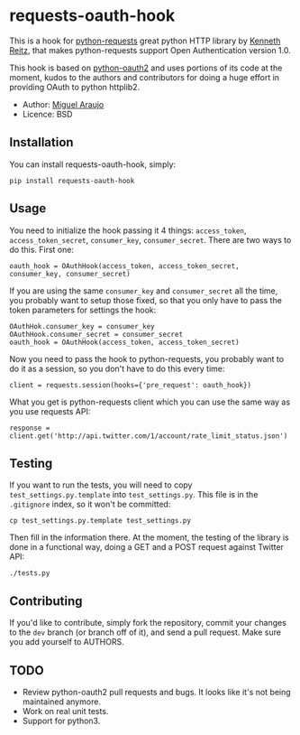 # requests-oauth-hook

This is a hook for <a href="http://github.com/kennethreitz/requests">python-requests</a> great python HTTP library by <a href="https://github.com/kennethreitz">Kenneth Reitz</a>, that makes python-requests support Open Authentication version 1.0. 

This hook is based on <a href="https://github.com/simplegeo/python-oauth2">python-oauth2</a> and uses portions of its code at the moment, kudos to the authors and contributors for doing a huge effort in providing OAuth to python httplib2.

* Author: <a href="http://www.github.com/maraujop/">Miguel Araujo</a>
* Licence: BSD

## Installation

You can install requests-oauth-hook, simply:

    pip install requests-oauth-hook

## Usage

You need to initialize the hook passing it 4 things: `access_token`, `access_token_secret`, `consumer_key`, `consumer_secret`. There are two ways to do this. First one:

    oauth_hook = OAuthHook(access_token, access_token_secret, consumer_key, consumer_secret)

If you are using the same `consumer_key` and `consumer_secret` all the time, you probably want to setup those fixed, so that you only have to pass the token parameters for settings the hook:

    OAuthHok.consumer_key = consumer_key
    OAuthHook.consumer_secret = consumer_secret
    oauth_hook = OAuthHook(access_token, access_token_secret)

Now you need to pass the hook to python-requests, you probably want to do it as a session, so you don't have to do this every time:

    client = requests.session(hooks={'pre_request': oauth_hook})

What you get is python-requests client which you can use the same way as you use requests API:

    response = client.get('http://api.twitter.com/1/account/rate_limit_status.json')

## Testing

If you want to run the tests, you will need to copy `test_settings.py.template` into `test_settings.py`. This file is in the `.gitignore` index, so it won't be committed:

    cp test_settings.py.template test_settings.py

Then fill in the information there. At the moment, the testing of the library is done in a functional way, doing a GET and a POST request against Twitter API:

    ./tests.py

## Contributing

If you'd like to contribute, simply fork the repository, commit your changes to the `dev` branch (or branch off of it), and send a pull request. Make sure you add yourself to AUTHORS.

## TODO

* Review python-oauth2 pull requests and bugs. It looks like it's not being maintained anymore.
* Work on real unit tests.
* Support for python3.
